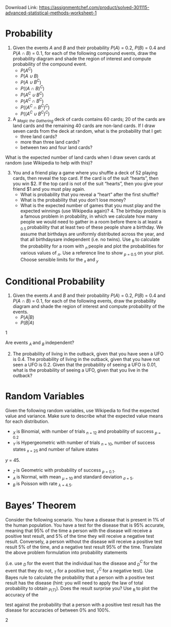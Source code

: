 Download Link: https://assignmentchef.com/product/solved-301115-advanced-statistical-methods-worksheet-1
<br>






<h1>Probability</h1>

<ol>

 <li>Given the events <em>A </em>and <em>B </em>and their probability <em>P</em>(<em>A</em>) = 0<em>.</em>2, <em>P</em>(<em>B</em>) = 0<em>.</em>4 and <em>P</em>(<em>A ∩ B</em>) = 0<em>.</em>1, for each of the following compound events, draw the probability diagram and shade the region of interest and compute probability of the compound event.

  <ul>

   <li><em>P</em>(<em>A<sup>C</sup></em>)</li>

   <li><em>P</em>(<em>A ∪ B</em>)</li>

   <li><em>P</em>(<em>A ∪ B<sup>C</sup></em>)</li>

   <li><em>P</em>((<em>A ∩ B</em>)<em><sup>C</sup></em>)</li>

   <li><em>P</em>(<em>A<sup>C </sup>∪ B<sup>C</sup></em>)</li>

   <li><em>P</em>(<em>A<sup>C </sup>∩ B<sup>C</sup></em>)</li>

   <li><em>P</em>((<em>A<sup>C </sup>∩ B<sup>C</sup></em>)<em><sup>C</sup></em>)</li>

   <li><em>P</em>((<em>A<sup>C </sup>∪ B<sup>C</sup></em>)<em><sup>C</sup></em>)</li>

  </ul></li>

 <li>A <em><sub>Magic the Gathering </sub></em>deck of cards contains 60 cards; 20 of the cards are land cards and the remaining 40 cards are non-land cards. If I draw seven cards from the deck at random, what is the probability that I get:

  <ul>

   <li>three land cards?</li>

   <li>more than three land cards?</li>

   <li>between two and four land cards?</li>

  </ul></li>

</ol>

What is the expected number of land cards when I draw seven cards at random (use Wikipedia to help with this)?

<ol start="3">

 <li>You and a friend play a game where you shuffle a deck of 52 playing cards, then reveal the top card. If the card is of the suit “hearts”, then you win $2. If the top card is not of the suit “hearts”, then you give your friend $1 and you must play again.

  <ul>

   <li>What is probability that you reveal a “heart” after the first shuffle?</li>

   <li>What is the probability that you don’t lose money?</li>

   <li>What is the expected number of games that you must play and the expected winnings (use Wikipedia again)? 4. The birthday problem is a famous problem in probability, in which we calculate how many people we would need to gather in a room before there is at least a <sub>0<em>.</em>5 </sub>probability that at least two of these people share a birthday. We assume that birthdays are uniformly distributed across the year, and that all birthdaysare independent (i.e. no twins). Use <sub>R </sub>to calculate the probability for a room with <em><sub>n </sub></em>people and plot the probabilities for various values of <em><sub>n</sub></em>. Use a reference line to show <em><sub>p </sub></em><sub>= 0<em>.</em>5 </sub>on your plot. Choose sensible limits for the <em><sub>x </sub></em>and <em><sub>y </sub></em></li>

  </ul></li>

</ol>

<h1>Conditional Probability</h1>

<ol>

 <li>Given the events <em>A </em>and <em>B </em>and their probability <em>P</em>(<em>A</em>) = 0<em>.</em>2, <em>P</em>(<em>B</em>) = 0<em>.</em>4 and <em>P</em>(<em>A ∩ B</em>) = 0<em>.</em>1, for each of the following events, draw the probability diagram and shade the region of interest and compute probability of the events.

  <ul>

   <li><em>P</em>(<em>A|B</em>)</li>

   <li><em>P</em>(<em>B|A</em>)</li>

  </ul></li>

</ol>

1

Are events <em><sub>A </sub></em>and <em><sub>B </sub></em>independent?

<ol start="2">

 <li>The probability of living in the outback, given that you have seen a UFO is 0.4. The probability of living in the outback, given that you have not seen a UFO is 0.2. Given that the probability of seeing a UFO is 0.01, what is the probability of seeing a UFO, given that you live in the outback?</li>

</ol>

<h1>Random Variables</h1>

Given the following random variables, use Wikipedia to find the expected value and variance. Make sure to describe what the expected value means for each distribution.

<ul>

 <li><em><sub>X </sub></em>is Binomial, with number of trials <em><sub>n </sub></em><sub>= 12 </sub>and probability of success <em><sub>p </sub></em><sub>= 0<em>.</em>2</sub></li>

 <li><em><sub>Y </sub></em>is Hypergeometric with number of trials <em><sub>n </sub></em><sub>= 10</sub>, number of success states <em><sub>x </sub></em><sub>= 25 </sub>and number of failure states</li>

</ul>

<em>y </em>= 45.

<ul>

 <li><em><sub>Z </sub></em>is Geometric with probability of success <em><sub>p </sub></em><sub>= 0<em>.</em>1</sub>.</li>

 <li><em><sub>A </sub></em>is Normal, with mean <em><sub>µ </sub></em><sub>= 10 </sub>and standard deviation <em><sub>σ </sub></em><sub>= 5</sub>.</li>

 <li><em><sub>B </sub></em>is Poisson with rate <em><sub>λ </sub></em><sub>= 4<em>.</em>5</sub>.</li>

</ul>

<h1>Bayes’ Theorem</h1>

Consider the following scenario. You have a disease that is present in 1% of the human population. You have a test for the disease that is 95% accurate, meaning that 95% of the time a person with the disease will receive a positive test result, and 5% of the time they will receive a negative test result. Conversely, a person without the disease will receive a positive test result 5% of the time, and a negative test result 95% of the time. Translate the above problem formulation into probability statements

(i.e. use <em><sub>D </sub></em>for the event that the individual has the disease and <em><sub>D</sub><sup>C </sup></em>for the event that they do not, <em><sub>T </sub></em>for a positive test, <em><sub>T</sub><sup>C </sup></em>for a negative test). Use Bayes rule to calculate the probability that a person with a positive test result has the disease (hint: you will need to apply the law of total probability to obtain <em><sub>P</sub></em><sub>(<em>T</em>)</sub>). Does the result surprise you? Use <sub>R </sub>to plot the accuracy of the

test against the probability that a person with a positive test result has the disease for accuracies of between 0% and 100%.

2
